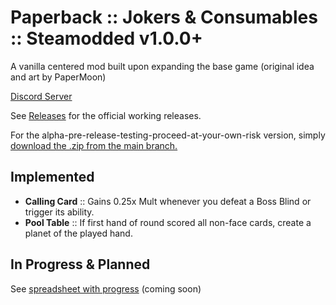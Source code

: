 # Paperback :: Jokers & Consumables :: Steamodded v1.0.0+

A vanilla centered mod built upon expanding the base game (original idea and art by PaperMoon)

[Discord Server](https://discord.gg/uhqx4Yr33j) 

See [Releases](https://github.com/GitNether/paperback/releases) for the official working releases.

For the alpha-pre-release-testing-proceed-at-your-own-risk version, simply [download the .zip from the main branch.](https://github.com/GitNether/paperback/archive/refs/heads/main.zip)

## Implemented

- **Calling Card** :: Gains 0.25x Mult whenever you defeat a Boss Blind or trigger its ability.
- **Pool Table** :: If first hand of round scored all non-face cards, create a planet of the played hand.

## In Progress & Planned

See [spreadsheet with progress]() (coming soon)
